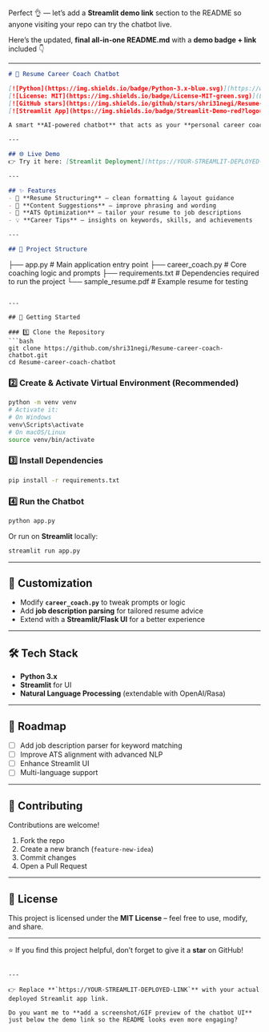 Perfect 👌 — let’s add a **Streamlit demo link** section to the README so anyone visiting your repo can try the chatbot live.

Here’s the updated, **final all-in-one README.md** with a **demo badge + link** included 👇

---

```markdown
# 🤖 Resume Career Coach Chatbot

[![Python](https://img.shields.io/badge/Python-3.x-blue.svg)](https://www.python.org/)  
[![License: MIT](https://img.shields.io/badge/License-MIT-green.svg)](LICENSE)  
[![GitHub stars](https://img.shields.io/github/stars/shri31negi/Resume-career-coach-chatbot?style=social)](https://github.com/shri31negi/Resume-career-coach-chatbot/stargazers)  
[![Streamlit App](https://img.shields.io/badge/Streamlit-Demo-red?logo=streamlit)](https://YOUR-STREAMLIT-DEPLOYED-LINK)  

A smart **AI-powered chatbot** that acts as your **personal career coach**, helping you **craft, polish, and optimize resumes** so you stand out to recruiters and Applicant Tracking Systems (ATS).  

---

## 🌐 Live Demo
👉 Try it here: [Streamlit Deployment](https://YOUR-STREAMLIT-DEPLOYED-LINK)  

---

## ✨ Features
- 📄 **Resume Structuring** – clean formatting & layout guidance  
- 📝 **Content Suggestions** – improve phrasing and wording  
- 🎯 **ATS Optimization** – tailor your resume to job descriptions  
- 💡 **Career Tips** – insights on keywords, skills, and achievements  

---

## 📂 Project Structure
```

├── app.py              # Main application entry point
├── career\_coach.py     # Core coaching logic and prompts
├── requirements.txt    # Dependencies required to run the project
└── sample\_resume.pdf   # Example resume for testing

````

---

## 🚀 Getting Started

### 1️⃣ Clone the Repository
```bash
git clone https://github.com/shri31negi/Resume-career-coach-chatbot.git
cd Resume-career-coach-chatbot
````

### 2️⃣ Create & Activate Virtual Environment (Recommended)

```bash
python -m venv venv
# Activate it:
# On Windows
venv\Scripts\activate
# On macOS/Linux
source venv/bin/activate
```

### 3️⃣ Install Dependencies

```bash
pip install -r requirements.txt
```

### 4️⃣ Run the Chatbot

```bash
python app.py
```

Or run on **Streamlit** locally:

```bash
streamlit run app.py
```

---

## 🎨 Customization

* Modify **`career_coach.py`** to tweak prompts or logic
* Add **job description parsing** for tailored resume advice
* Extend with a **Streamlit/Flask UI** for a better experience

---

## 🛠️ Tech Stack

* **Python 3.x**
* **Streamlit** for UI
* **Natural Language Processing** (extendable with OpenAI/Rasa)

---

## 📌 Roadmap

* [ ] Add job description parser for keyword matching
* [ ] Improve ATS alignment with advanced NLP
* [ ] Enhance Streamlit UI
* [ ] Multi-language support

---

## 💬 Contributing

Contributions are welcome!

1. Fork the repo
2. Create a new branch (`feature-new-idea`)
3. Commit changes
4. Open a Pull Request

---

## 📜 License

This project is licensed under the **MIT License** – feel free to use, modify, and share.

---

⭐ If you find this project helpful, don’t forget to give it a **star** on GitHub!

```

---

👉 Replace **`https://YOUR-STREAMLIT-DEPLOYED-LINK`** with your actual deployed Streamlit app link.  

Do you want me to **add a screenshot/GIF preview of the chatbot UI** just below the demo link so the README looks even more engaging?
```
